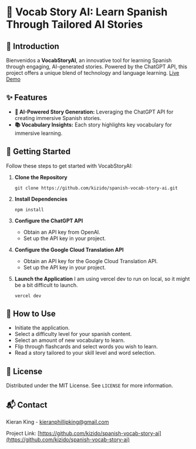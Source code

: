 # 📘 Vocab Story AI: Learn Spanish Through Tailored AI Stories

## 🌟 Introduction
Bienvenidos a **VocabStoryAI**, an innovative tool for learning Spanish through engaging, AI-generated stories. Powered by the ChatGPT API, this project offers a unique blend of technology and language learning.
[Live Demo](https://www.vocabstoryai.xyz/)

## ✨ Features
- **🤖 AI-Powered Story Generation:** Leveraging the ChatGPT API for creating immersive Spanish stories.
- **📚 Vocabulary Insights:** Each story highlights key vocabulary for immersive learning.

## 🚀 Getting Started
Follow these steps to get started with VocabStoryAI:

1. **Clone the Repository**
   ```
   git clone https://github.com/kizido/spanish-vocab-story-ai.git
   ```
2. **Install Dependencies**
   ```
   npm install
   ```
3. **Configure the ChatGPT API**
   - Obtain an API key from OpenAI.
   - Set up the API key in your project.

4. **Configure the Google Cloud Translation API**
   - Obtain an API key for the Google Cloud Translation API.
   - Set up the API key in your project.

5. **Launch the Application**
   I am using vercel dev to run on local, so it might be a bit difficult to launch.
   ```
   vercel dev
   ```

## 📘 How to Use
- Initiate the application.
- Select a difficulty level for your spanish content.
- Select an amount of new vocabulary to learn.
- Flip through flashcards and select words you wish to learn.
- Read a story tailored to your skill level and word selection.

## 📝 License
Distributed under the MIT License. See `LICENSE` for more information.

## 📬 Contact
Kieran King - kieranphillipking@gmail.com

Project Link: [https://github.com/kizido/spanish-vocab-story-ai](https://github.com/kizido/spanish-vocab-story-ai)

